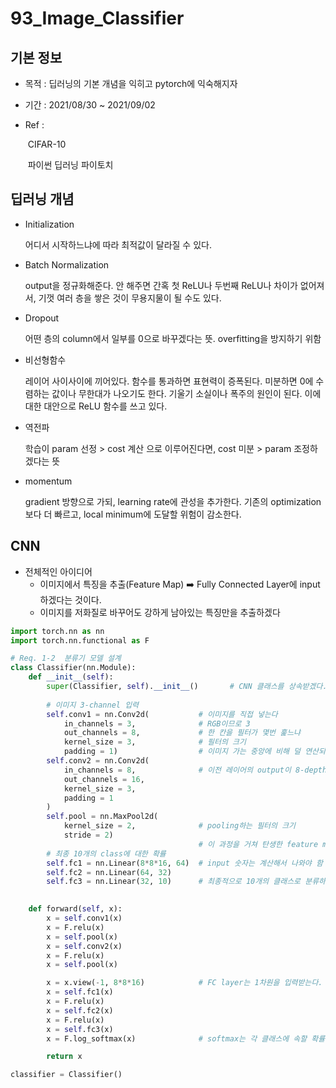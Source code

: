 # 93_Image_Classifier

## 기본 정보

- 목적 : 딥러닝의 기본 개념을 익히고 pytorch에 익숙해지자

- 기간 : 2021/08/30 ~ 2021/09/02

- Ref :

  ​	CIFAR-10 

  ​	파이썬 딥러닝 파이토치



## 딥러닝 개념

- Initialization 

  어디서 시작하느냐에 따라 최적값이 달라질 수 있다.

- Batch Normalization

  output을 정규화해준다. 안 해주면 간혹 첫 ReLU나 두번째 ReLU나 차이가 없어져서, 기껏 여러 층을 쌓은 것이 무용지물이 될 수도 있다. 

- Dropout

  어떤 층의 column에서 일부를 0으로 바꾸겠다는 뜻. overfitting을 방지하기 위함

- 비선형함수 

  레이어 사이사이에 끼어있다. 함수를 통과하면 표현력이 증폭된다. 미분하면 0에 수렴하는 값이나 무한대가 나오기도 한다. 기울기 소실이나 폭주의 원인이 된다. 이에 대한 대안으로 ReLU 함수를 쓰고 있다.

- 역전파 

  학습이 param 선정 > cost 계산 으로 이루어진다면, cost 미분 > param 조정하겠다는 뜻

- momentum 

  gradient 방향으로 가되, learning rate에 관성을 추가한다. 기존의 optimization보다 더 빠르고, local minimum에 도달할 위험이 감소한다.



## CNN

- 전체적인 아이디어 
  - 이미지에서 특징을 추출(Feature Map) ➡️  Fully Connected Layer에 input하겠다는 것이다.
  - 이미지를 저화질로 바꾸어도 강하게 남아있는 특징만을 추출하겠다

```python
import torch.nn as nn
import torch.nn.functional as F

# Req. 1-2	분류기 모델 설계
class Classifier(nn.Module):
    def __init__(self):
        super(Classifier, self).__init__()       # CNN 클래스를 상속받겠다. 기존 이미지에서 CNN을 통해 feature extraction 한 후에, FC에 넣는 것이 특징적임
        
        # 이미지 3-channel 입력
        self.conv1 = nn.Conv2d(           # 이미지를 직접 넣는다
            in_channels = 3,              # RGB이므로 3
            out_channels = 8,             # 한 칸을 필터가 몇번 훑느냐
            kernel_size = 3,              # 필터의 크기
            padding = 1)                  # 이미지 가는 중앙에 비해 덜 연산되는 것을 막기 위함. 숫자 맞추는 거 어려움.
        self.conv2 = nn.Conv2d(
            in_channels = 8,              # 이전 레이어의 output이 8-depth 이므로
            out_channels = 16,            
            kernel_size = 3,
            padding = 1
        )
        self.pool = nn.MaxPool2d(
            kernel_size = 2,              # pooling하는 필터의 크기
            stride = 2)
                                          # 이 과정을 거쳐 탄생한 feature map은 합해지고 겹쳐지는 과정에서 주변 정보를 반영한다.
        # 최종 10개의 class에 대한 확률
        self.fc1 = nn.Linear(8*8*16, 64)  # input 숫자는 계산해서 나와야 함
        self.fc2 = nn.Linear(64, 32)
        self.fc3 = nn.Linear(32, 10)      # 최종적으로 10개의 클래스로 분류하므로
    

    def forward(self, x):
        x = self.conv1(x)                 
        x = F.relu(x)
        x = self.pool(x)
        x = self.conv2(x)
        x = F.relu(x)
        x = self.pool(x)

        x = x.view(-1, 8*8*16)            # FC layer는 1차원을 입력받는다. 2차원 데이터를 1차원 데이터로 변환한다.
        x = self.fc1(x)
        x = F.relu(x)
        x = self.fc2(x)
        x = F.relu(x)
        x = self.fc3(x)
        x = F.log_softmax(x)              # softmax는 각 클래스에 속할 확률을 나타내며, 총합은 1이다.

        return x

classifier = Classifier()
```


